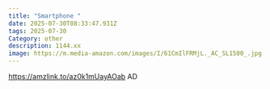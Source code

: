```yaml
---
title: "Smartphone "
date: 2025-07-30T08:33:47.931Z
tags: 2025-07-30
Category: other
description: 1144.xx
image: https://m.media-amazon.com/images/I/61CmIlFRMjL._AC_SL1500_.jpg
---
```

https://amzlink.to/az0k1mUayAOab
AD